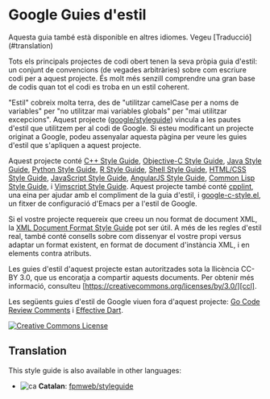 Google Guies d'estil
====================

Aquesta guia també està disponible en altres idiomes. Vegeu [Traducció] (#translation)

Tots els principals projectes de codi obert tenen la seva pròpia guia d'estil: un conjunt de convencions (de vegades arbitràries) sobre com escriure codi per a aquest projecte. És molt més senzill comprendre una gran base de codis quan tot el codi es troba en un estil coherent.

"Estil" cobreix molta terra, des de "utilitzar camelCase per a noms de variables" per "no utilitzar mai variables globals" per "mai utilitzar excepcions". Aquest projecte ([google/styleguide](https://github.com/google/styleguide)) vincula a les pautes d'estil que utilitzem per al codi de Google. Si esteu modificant un projecte originat a Google, podeu assenyalar aquesta pàgina per veure les guies d'estil que s'apliquen a aquest projecte. 

Aquest projecte conté [C++ Style Guide][cpp], [Objective-C Style Guide][objc],
[Java Style Guide][java], [Python Style Guide][py], [R Style Guide][r],
[Shell Style Guide][sh], [HTML/CSS Style Guide][htmlcss],
[JavaScript Style Guide][js], [AngularJS Style Guide][angular],
[Common Lisp Style Guide][cl], i [Vimscript Style Guide][vim]. Aquest projecte també conté [cpplint][cpplint], una eina per ajudar amb el compliment de la guia d'estil, i [google-c-style.el][emacs], un fitxer de configuració d'Emacs per a l'estil de Google.

Si el vostre projecte requereix que creeu un nou format de document XML, la [XML
Document Format Style Guide][xml] pot ser útil. A més de les regles d'estil real, també conté consells sobre com dissenyar el vostre propi versus adaptar un format existent, en format de document d'instància XML, i en elements contra atributs. 

Les guies d'estil d'aquest projecte estan autoritzades sota la llicència CC-BY 3.0, que us encoratja a compartir aquests documents. 
Per obtenir més informació, consulteu [https://creativecommons.org/licenses/by/3.0/][ccl].  

Les següents guies d'estil de Google viuen fora d'aquest projecte: [Go Code Review Comments][go] i [Effective Dart][dart].

<a rel="license" href="https://creativecommons.org/licenses/by/3.0/"><img alt="Creative Commons License" style="border-width:0" src="https://i.creativecommons.org/l/by/3.0/88x31.png" /></a>

[cpp]: https://google.github.io/styleguide/cppguide.html
[objc]: objcguide.md
[java]: https://google.github.io/styleguide/javaguide.html
[py]: https://google.github.io/styleguide/pyguide.html
[r]: https://google.github.io/styleguide/Rguide.xml
[sh]: https://google.github.io/styleguide/shell.xml
[htmlcss]: https://google.github.io/styleguide/htmlcssguide.html
[js]: https://google.github.io/styleguide/jsguide.html
[angular]: https://google.github.io/styleguide/angularjs-google-style.html
[cl]: https://google.github.io/styleguide/lispguide.xml
[vim]: https://google.github.io/styleguide/vimscriptguide.xml
[cpplint]: https://github.com/google/styleguide/tree/gh-pages/cpplint
[emacs]: https://raw.githubusercontent.com/google/styleguide/gh-pages/google-c-style.el
[xml]: https://google.github.io/styleguide/xmlstyle.html
[go]: https://golang.org/wiki/CodeReviewComments
[dart]: https://www.dartlang.org/guides/language/effective-dart
[ccl]: https://creativecommons.org/licenses/by/3.0/


## Translation

  This style guide is also available in other languages:

  - ![ca](https://raw.githubusercontent.com/fpmweb/styleguide/gh-pages/img/catala.png) **Catalan**: [fpmweb/styleguide](https://github.com/fpmweb/styleguide)
